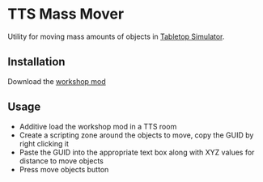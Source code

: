 # TTS Mass Mover

Utility for moving mass amounts of objects in [Tabletop Simulator](https://www.tabletopsimulator.com/).

## Installation

Download the [workshop mod]()

## Usage

* Additive load the workshop mod in a TTS room  
* Create a scripting zone around the objects to move, copy the GUID by right clicking it
* Paste the GUID into the appropriate text box along with XYZ values for distance to move objects
* Press move objects button
